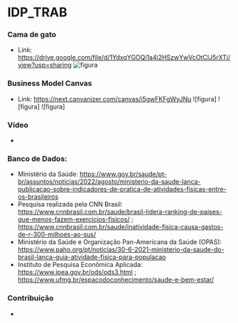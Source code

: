 # IDP_TRAB

### Cama de gato
- Link: https://drive.google.com/file/d/1YdxqYGOQi1a4i2HSzwYwVcOtCIJ5rXTj/view?usp=sharing
![figura](https://github.com/LucasBittencourt20/IDP_TRAB/blob/333736a0582218eaf02f51f30201c4d39cf6a779/Captura%20de%20Tela%202022-10-21%20a%CC%80s%2017.17.03.png)

### Business Model Canvas
- Link: https://next.canvanizer.com/canvas/i5gwFKFgWyJNu
![figura]
![figura]
![figura]

### Vídeo
- 

### Banco de Dados:
- Ministério da Saúde: https://www.gov.br/saude/pt-br/assuntos/noticias/2022/agosto/ministerio-da-saude-lanca-publicacao-sobre-indicadores-de-pratica-de-atividades-fisicas-entre-os-brasileiros
- Pesquisa realizada pela CNN Brasil: https://www.cnnbrasil.com.br/saude/brasil-lidera-ranking-de-paises-que-menos-fazem-exercicios-fisicos/ ; https://www.cnnbrasil.com.br/saude/inatividade-fisica-causa-gastos-de-r-300-milhoes-ao-sus/
- Ministério da Saúde e Organização Pan-Americana da Saúde (OPAS): https://www.paho.org/pt/noticias/30-6-2021-ministerio-da-saude-do-brasil-lanca-guia-atividade-fisica-para-populacao
- Instituto de Pesquisa Econômica Aplicada: https://www.ipea.gov.br/ods/ods3.html ; https://www.ufmg.br/espacodoconhecimento/saude-e-bem-estar/

### Contribuição
- 
